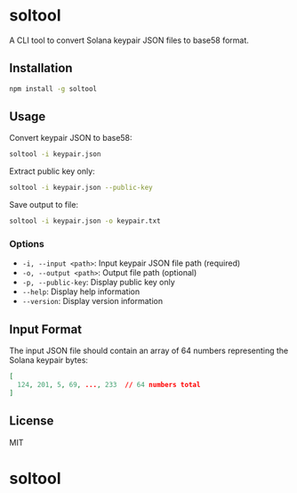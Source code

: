 # soltool

A CLI tool to convert Solana keypair JSON files to base58 format.

## Installation

```bash
npm install -g soltool
```

## Usage

Convert keypair JSON to base58:

```bash
soltool -i keypair.json
```

Extract public key only:

```bash
soltool -i keypair.json --public-key
```

Save output to file:

```bash
soltool -i keypair.json -o keypair.txt
```

### Options

- `-i, --input <path>`: Input keypair JSON file path (required)
- `-o, --output <path>`: Output file path (optional)
- `-p, --public-key`: Display public key only
- `--help`: Display help information
- `--version`: Display version information

## Input Format

The input JSON file should contain an array of 64 numbers representing the Solana keypair bytes:

```json
[
  124, 201, 5, 69, ..., 233  // 64 numbers total
]
```

## License

MIT
# soltool
